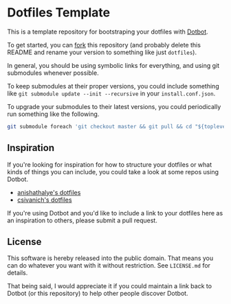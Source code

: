 Dotfiles Template
=================

This is a template repository for bootstraping your dotfiles with [Dotbot][1].

To get started, you can [fork][2] this repository (and probably delete this
README and rename your version to something like just `dotfiles`).

In general, you should be using symbolic links for everything, and using git
submodules whenever possible.

To keep submodules at their proper versions, you could include something like
`git submodule update --init --recursive` in your `install.conf.json`.

To upgrade your submodules to their latest versions, you could periodically run
something like the following.

```bash
git submodule foreach 'git checkout master && git pull && cd "${toplevel}" && git add ":/${path}"'
```

Inspiration
-----------

If you're looking for inspiration for how to structure your dotfiles or what
kinds of things you can include, you could take a look at some repos using
Dotbot.

* [anishathalye's dotfiles][3]
* [csivanich's dotfiles][4]

If you're using Dotbot and you'd like to include a link to your dotfiles here
as an inspiration to others, please submit a pull request.

License
-------

This software is hereby released into the public domain. That means you can do
whatever you want with it without restriction. See `LICENSE.md` for details.

That being said, I would appreciate it if you could maintain a link back to
Dotbot (or this repository) to help other people discover Dotbot.

[1]: https://github.com/anishathalye/dotbot
[2]: https://github.com/anishathalye/dotfiles_template/fork
[3]: https://github.com/anishathalye/dotfiles
[4]: https://github.com/csivanich/dotfiles

